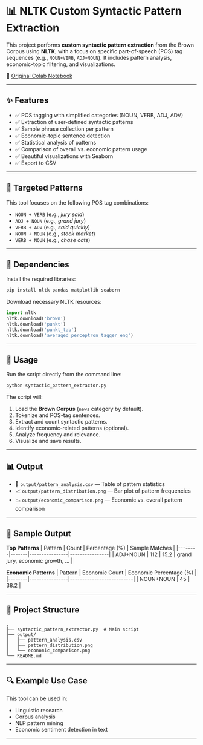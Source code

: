 # 📊 NLTK Custom Syntactic Pattern Extraction

This project performs **custom syntactic pattern extraction** from the Brown Corpus using **NLTK**, with a focus on specific part-of-speech (POS) tag sequences (e.g., `NOUN+VERB`, `ADJ+NOUN`). It includes pattern analysis, economic-topic filtering, and visualizations.

📁 [Original Colab Notebook](https://colab.research.google.com/drive/1A3AhOlVEcRFEbByaguOU-MBe2_EQJ-Zs)

---

## ✨ Features

- ✅ POS tagging with simplified categories (NOUN, VERB, ADJ, ADV)
- ✅ Extraction of user-defined syntactic patterns
- ✅ Sample phrase collection per pattern
- ✅ Economic-topic sentence detection
- ✅ Statistical analysis of patterns
- ✅ Comparison of overall vs. economic pattern usage
- ✅ Beautiful visualizations with Seaborn
- ✅ Export to CSV

---

## 🧠 Targeted Patterns

This tool focuses on the following POS tag combinations:
- `NOUN + VERB` (e.g., *jury said*)
- `ADJ + NOUN` (e.g., *grand jury*)
- `VERB + ADV` (e.g., *said quickly*)
- `NOUN + NOUN` (e.g., *stock market*)
- `VERB + NOUN` (e.g., *chase cats*)

---

## 🧰 Dependencies

Install the required libraries:

```bash
pip install nltk pandas matplotlib seaborn
```

Download necessary NLTK resources:

```python
import nltk
nltk.download('brown')
nltk.download('punkt')
nltk.download('punkt_tab')
nltk.download('averaged_perceptron_tagger_eng')
```

---

## 🚀 Usage

Run the script directly from the command line:

```bash
python syntactic_pattern_extractor.py
```

The script will:

1. Load the **Brown Corpus** (`news` category by default).
2. Tokenize and POS-tag sentences.
3. Extract and count syntactic patterns.
4. Identify economic-related patterns (optional).
5. Analyze frequency and relevance.
6. Visualize and save results.

---

## 📊 Output

- 📄 `output/pattern_analysis.csv` — Table of pattern statistics
- 📈 `output/pattern_distribution.png` — Bar plot of pattern frequencies
- 📉 `output/economic_comparison.png` — Economic vs. overall pattern comparison

---

## 🧪 Sample Output

**Top Patterns**
| Pattern | Count | Percentage (%) | Sample Matches |
|--------|-------|----------------|----------------|
| ADJ+NOUN | 112 | 15.2 | grand jury, economic growth, ... |

**Economic Patterns**
| Pattern | Economic Count | Economic Percentage (%) |
|--------|----------------|--------------------------|
| NOUN+NOUN | 45 | 38.2 |

---

## 📂 Project Structure

```
.
├── syntactic_pattern_extractor.py  # Main script
├── output/
│   ├── pattern_analysis.csv
│   ├── pattern_distribution.png
│   └── economic_comparison.png
└── README.md
```

---

## 🔍 Example Use Case

This tool can be used in:
- Linguistic research
- Corpus analysis
- NLP pattern mining
- Economic sentiment detection in text

---
